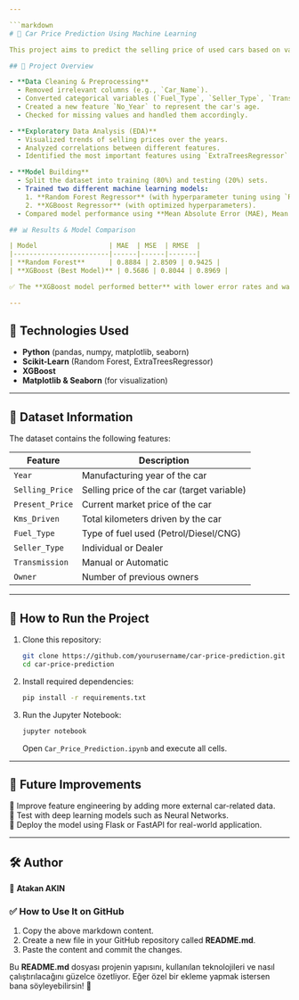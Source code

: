 ```yaml
---

```markdown
# 🚗 Car Price Prediction Using Machine Learning

This project aims to predict the selling price of used cars based on various factors such as age, kilometers driven, fuel type, seller type, and transmission. The dataset includes information about multiple car models and their corresponding selling prices.

## 📌 Project Overview

- **Data Cleaning & Preprocessing**
  - Removed irrelevant columns (e.g., `Car_Name`).
  - Converted categorical variables (`Fuel_Type`, `Seller_Type`, `Transmission`) into numerical values.
  - Created a new feature `No_Year` to represent the car's age.
  - Checked for missing values and handled them accordingly.

- **Exploratory Data Analysis (EDA)**
  - Visualized trends of selling prices over the years.
  - Analyzed correlations between different features.
  - Identified the most important features using `ExtraTreesRegressor`.

- **Model Building**
  - Split the dataset into training (80%) and testing (20%) sets.
  - Trained two different machine learning models:
    1. **Random Forest Regressor** (with hyperparameter tuning using `RandomizedSearchCV`).
    2. **XGBoost Regressor** (with optimized hyperparameters).
  - Compared model performance using **Mean Absolute Error (MAE), Mean Squared Error (MSE), and Root Mean Squared Error (RMSE).**

## 📊 Results & Model Comparison

| Model                  | MAE  | MSE  | RMSE  |
|------------------------|------|------|-------|
| **Random Forest**      | 0.8884 | 2.8509 | 0.9425 |
| **XGBoost (Best Model)** | 0.5686 | 0.8044 | 0.8969 |

✅ The **XGBoost model performed better** with lower error rates and was chosen as the final model for car price prediction.

---
```


## 🔧 Technologies Used

- **Python** (pandas, numpy, matplotlib, seaborn)
- **Scikit-Learn** (Random Forest, ExtraTreesRegressor)
- **XGBoost**
- **Matplotlib & Seaborn** (for visualization)

---

## 📂 Dataset Information

The dataset contains the following features:

| Feature         | Description |
|---------------|-------------|
| `Year`         | Manufacturing year of the car |
| `Selling_Price` | Selling price of the car (target variable) |
| `Present_Price` | Current market price of the car |
| `Kms_Driven`   | Total kilometers driven by the car |
| `Fuel_Type`    | Type of fuel used (Petrol/Diesel/CNG) |
| `Seller_Type`  | Individual or Dealer |
| `Transmission` | Manual or Automatic |
| `Owner`       | Number of previous owners |

---

## 📌 How to Run the Project

1. Clone this repository:
   ```bash
   git clone https://github.com/yourusername/car-price-prediction.git
   cd car-price-prediction
   ```

2. Install required dependencies:
   ```bash
   pip install -r requirements.txt
   ```

3. Run the Jupyter Notebook:
   ```bash
   jupyter notebook
   ```
   Open `Car_Price_Prediction.ipynb` and execute all cells.

---

## 📢 Future Improvements

🔹 Improve feature engineering by adding more external car-related data.  
🔹 Test with deep learning models such as Neural Networks.  
🔹 Deploy the model using Flask or FastAPI for real-world application.  

---

## 🛠 Author

👤 **Atakan AKIN**  

### ✅ **How to Use It on GitHub**
1. Copy the above markdown content.
2. Create a new file in your GitHub repository called **README.md**.
3. Paste the content and commit the changes.

Bu **README.md** dosyası projenin yapısını, kullanılan teknolojileri ve nasıl çalıştırılacağını güzelce özetliyor. Eğer özel bir ekleme yapmak istersen bana söyleyebilirsin! 🚀
